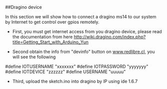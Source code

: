##Dragino device

In this section we will show how to connect a dragino ms14 to our system by Internet to get control over gpios remotely.

- First, you must get internet access from you dragino device, please read the documentation from here http://wiki.dragino.com/index.php?title=Getting_Start_with_Arduino_Yun

- Second obtain the info from "devinfo" button on www.redlibre.cl, you will see the following

 \#define IOTUSERNAME "xxxxxxx"
 \#define IOTPASSWORD "yyyyyyy"
 \#define IOTDEVICE "zzzzzz"
 \#define USERNAME "uuuuu"


- Third, upload the sketch.ino into dragino by IP using ide 1.6.7
